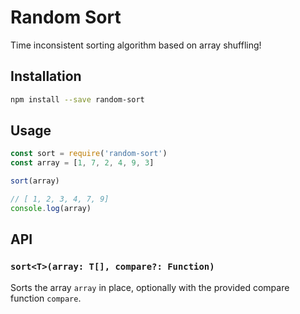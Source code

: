 # Random Sort

Time inconsistent sorting algorithm based on array shuffling!

## Installation

```sh
npm install --save random-sort
```

## Usage

```js
const sort = require('random-sort')
const array = [1, 7, 2, 4, 9, 3]

sort(array)

// [ 1, 2, 3, 4, 7, 9]
console.log(array)
```

## API

### `sort<T>(array: T[], compare?: Function)`

Sorts the array `array` in place, optionally with the provided compare function `compare`.